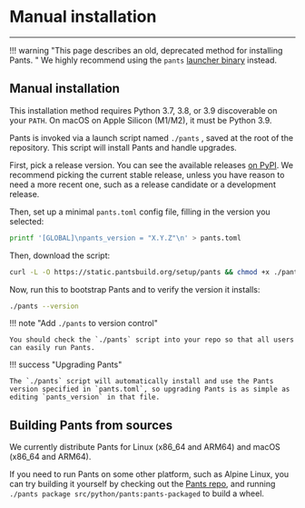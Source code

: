 # Manual installation

---

!!! warning "This page describes an old, deprecated method for installing Pants. "
We highly recommend using the `pants` [launcher binary](installation.md) instead.

## Manual installation

This installation method requires Python 3.7, 3.8, or 3.9 discoverable on your `PATH`. On macOS on Apple Silicon (M1/M2), it must be Python 3.9.

Pants is invoked via a launch script named `./pants` , saved at the root of the repository. This script will install Pants and handle upgrades.

First, pick a release version. You can see the available releases [on PyPI](https://pypi.org/project/pantsbuild.pants/). We recommend picking the current stable release, unless you have reason to need a more recent one, such as a release candidate or a development release.

Then, set up a minimal `pants.toml` config file, filling in the version you selected:

```bash
printf '[GLOBAL]\npants_version = "X.Y.Z"\n' > pants.toml
```

Then, download the script:

```bash
curl -L -O https://static.pantsbuild.org/setup/pants && chmod +x ./pants
```

Now, run this to bootstrap Pants and to verify the version it installs:

```bash
./pants --version
```

!!! note "Add `./pants` to version control"

    You should check the `./pants` script into your repo so that all users can easily run Pants.

!!! success "Upgrading Pants"

    The `./pants` script will automatically install and use the Pants version specified in `pants.toml`, so upgrading Pants is as simple as editing `pants_version` in that file.

## Building Pants from sources

We currently distribute Pants for Linux (x86_64 and ARM64) and macOS (x86_64 and ARM64).

If you need to run Pants on some other platform, such as Alpine Linux, you can try building it yourself by checking out the [Pants repo](https://github.com/pantsbuild/pants), and running `./pants package src/python/pants:pants-packaged` to build a wheel.
